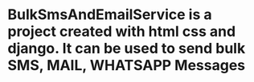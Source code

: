 # BulkSmsAndEmailService is a project created with html css and django. It can be used to send bulk SMS, MAIL, WHATSAPP Messages

